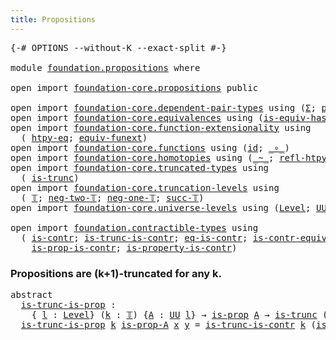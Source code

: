 ```yaml
---
title: Propositions
---
```


<pre class="Agda"><a id="38" class="Symbol">{-#</a> <a id="42" class="Keyword">OPTIONS</a> <a id="50" class="Pragma">--without-K</a> <a id="62" class="Pragma">--exact-split</a> <a id="76" class="Symbol">#-}</a>

<a id="81" class="Keyword">module</a> <a id="88" href="foundation.propositions.html" class="Module">foundation.propositions</a> <a id="112" class="Keyword">where</a>

<a id="119" class="Keyword">open</a> <a id="124" class="Keyword">import</a> <a id="131" href="foundation-core.propositions.html" class="Module">foundation-core.propositions</a> <a id="160" class="Keyword">public</a>

<a id="168" class="Keyword">open</a> <a id="173" class="Keyword">import</a> <a id="180" href="foundation-core.dependent-pair-types.html" class="Module">foundation-core.dependent-pair-types</a> <a id="217" class="Keyword">using</a> <a id="223" class="Symbol">(</a><a id="224" href="foundation-core.dependent-pair-types.html#515" class="Record">Σ</a><a id="225" class="Symbol">;</a> <a id="227" href="foundation-core.dependent-pair-types.html#588" class="InductiveConstructor">pair</a><a id="231" class="Symbol">;</a> <a id="233" href="foundation-core.dependent-pair-types.html#605" class="Field">pr1</a><a id="236" class="Symbol">;</a> <a id="238" href="foundation-core.dependent-pair-types.html#617" class="Field">pr2</a><a id="241" class="Symbol">)</a>
<a id="243" class="Keyword">open</a> <a id="248" class="Keyword">import</a> <a id="255" href="foundation-core.equivalences.html" class="Module">foundation-core.equivalences</a> <a id="284" class="Keyword">using</a> <a id="290" class="Symbol">(</a><a id="291" href="foundation-core.equivalences.html#3013" class="Function">is-equiv-has-inverse</a><a id="311" class="Symbol">;</a> <a id="313" href="foundation-core.equivalences.html#1621" class="Function Operator">_≃_</a><a id="316" class="Symbol">)</a>
<a id="318" class="Keyword">open</a> <a id="323" class="Keyword">import</a> <a id="330" href="foundation-core.function-extensionality.html" class="Module">foundation-core.function-extensionality</a> <a id="370" class="Keyword">using</a>
  <a id="378" class="Symbol">(</a> <a id="380" href="foundation-core.function-extensionality.html#965" class="Function">htpy-eq</a><a id="387" class="Symbol">;</a> <a id="389" href="foundation-core.function-extensionality.html#1301" class="Function">equiv-funext</a><a id="401" class="Symbol">)</a>
<a id="403" class="Keyword">open</a> <a id="408" class="Keyword">import</a> <a id="415" href="foundation-core.functions.html" class="Module">foundation-core.functions</a> <a id="441" class="Keyword">using</a> <a id="447" class="Symbol">(</a><a id="448" href="foundation-core.functions.html#322" class="Function">id</a><a id="450" class="Symbol">;</a> <a id="452" href="foundation-core.functions.html#420" class="Function Operator">_∘_</a><a id="455" class="Symbol">)</a>
<a id="457" class="Keyword">open</a> <a id="462" class="Keyword">import</a> <a id="469" href="foundation-core.homotopies.html" class="Module">foundation-core.homotopies</a> <a id="496" class="Keyword">using</a> <a id="502" class="Symbol">(</a><a id="503" href="foundation-core.homotopies.html#1249" class="Function Operator">_~_</a><a id="506" class="Symbol">;</a> <a id="508" href="foundation-core.homotopies.html#1368" class="Function">refl-htpy</a><a id="517" class="Symbol">)</a>
<a id="519" class="Keyword">open</a> <a id="524" class="Keyword">import</a> <a id="531" href="foundation-core.truncated-types.html" class="Module">foundation-core.truncated-types</a> <a id="563" class="Keyword">using</a>
  <a id="571" class="Symbol">(</a> <a id="573" href="foundation-core.truncated-types.html#1749" class="Function">is-trunc</a><a id="581" class="Symbol">)</a>
<a id="583" class="Keyword">open</a> <a id="588" class="Keyword">import</a> <a id="595" href="foundation-core.truncation-levels.html" class="Module">foundation-core.truncation-levels</a> <a id="629" class="Keyword">using</a>
  <a id="637" class="Symbol">(</a> <a id="639" href="foundation-core.truncation-levels.html#395" class="Datatype">𝕋</a><a id="640" class="Symbol">;</a> <a id="642" href="foundation-core.truncation-levels.html#416" class="InductiveConstructor">neg-two-𝕋</a><a id="651" class="Symbol">;</a> <a id="653" href="foundation-core.truncation-levels.html#448" class="Function">neg-one-𝕋</a><a id="662" class="Symbol">;</a> <a id="664" href="foundation-core.truncation-levels.html#432" class="InductiveConstructor">succ-𝕋</a><a id="670" class="Symbol">)</a>
<a id="672" class="Keyword">open</a> <a id="677" class="Keyword">import</a> <a id="684" href="foundation-core.universe-levels.html" class="Module">foundation-core.universe-levels</a> <a id="716" class="Keyword">using</a> <a id="722" class="Symbol">(</a><a id="723" href="Agda.Primitive.html#597" class="Postulate">Level</a><a id="728" class="Symbol">;</a> <a id="730" href="foundation-core.universe-levels.html#235" class="Primitive">UU</a><a id="732" class="Symbol">;</a> <a id="734" href="Agda.Primitive.html#810" class="Primitive Operator">_⊔_</a><a id="737" class="Symbol">)</a>

<a id="740" class="Keyword">open</a> <a id="745" class="Keyword">import</a> <a id="752" href="foundation.contractible-types.html" class="Module">foundation.contractible-types</a> <a id="782" class="Keyword">using</a>
  <a id="790" class="Symbol">(</a> <a id="792" href="foundation-core.contractible-types.html#1006" class="Function">is-contr</a><a id="800" class="Symbol">;</a> <a id="802" href="foundation.contractible-types.html#3778" class="Function">is-trunc-is-contr</a><a id="819" class="Symbol">;</a> <a id="821" href="foundation-core.contractible-types.html#1311" class="Function">eq-is-contr</a><a id="832" class="Symbol">;</a> <a id="834" href="foundation-core.contractible-types.html#3304" class="Function">is-contr-equiv</a><a id="848" class="Symbol">;</a> <a id="850" href="foundation-core.contractible-types.html#6898" class="Function">is-contr-Π</a><a id="860" class="Symbol">;</a>
    <a id="866" href="foundation-core.contractible-types.html#6620" class="Function">is-prop-is-contr</a><a id="882" class="Symbol">;</a> <a id="884" href="foundation-core.contractible-types.html#8208" class="Function">is-property-is-contr</a><a id="904" class="Symbol">)</a>
</pre>
### Propositions are (k+1)-truncated for any k.

<pre class="Agda"><a id="968" class="Keyword">abstract</a>
  <a id="is-trunc-is-prop"></a><a id="979" href="foundation.propositions.html#979" class="Function">is-trunc-is-prop</a> <a id="996" class="Symbol">:</a>
    <a id="1002" class="Symbol">{</a> <a id="1004" href="foundation.propositions.html#1004" class="Bound">l</a> <a id="1006" class="Symbol">:</a> <a id="1008" href="Agda.Primitive.html#597" class="Postulate">Level</a><a id="1013" class="Symbol">}</a> <a id="1015" class="Symbol">(</a><a id="1016" href="foundation.propositions.html#1016" class="Bound">k</a> <a id="1018" class="Symbol">:</a> <a id="1020" href="foundation-core.truncation-levels.html#395" class="Datatype">𝕋</a><a id="1021" class="Symbol">)</a> <a id="1023" class="Symbol">{</a><a id="1024" href="foundation.propositions.html#1024" class="Bound">A</a> <a id="1026" class="Symbol">:</a> <a id="1028" href="foundation-core.universe-levels.html#235" class="Primitive">UU</a> <a id="1031" href="foundation.propositions.html#1004" class="Bound">l</a><a id="1032" class="Symbol">}</a> <a id="1034" class="Symbol">→</a> <a id="1036" href="foundation-core.propositions.html#1309" class="Function">is-prop</a> <a id="1044" href="foundation.propositions.html#1024" class="Bound">A</a> <a id="1046" class="Symbol">→</a> <a id="1048" href="foundation-core.truncated-types.html#1749" class="Function">is-trunc</a> <a id="1057" class="Symbol">(</a><a id="1058" href="foundation-core.truncation-levels.html#432" class="InductiveConstructor">succ-𝕋</a> <a id="1065" href="foundation.propositions.html#1016" class="Bound">k</a><a id="1066" class="Symbol">)</a> <a id="1068" href="foundation.propositions.html#1024" class="Bound">A</a>
  <a id="1072" href="foundation.propositions.html#979" class="Function">is-trunc-is-prop</a> <a id="1089" href="foundation.propositions.html#1089" class="Bound">k</a> <a id="1091" href="foundation.propositions.html#1091" class="Bound">is-prop-A</a> <a id="1101" href="foundation.propositions.html#1101" class="Bound">x</a> <a id="1103" href="foundation.propositions.html#1103" class="Bound">y</a> <a id="1105" class="Symbol">=</a> <a id="1107" href="foundation.contractible-types.html#3778" class="Function">is-trunc-is-contr</a> <a id="1125" href="foundation.propositions.html#1089" class="Bound">k</a> <a id="1127" class="Symbol">(</a><a id="1128" href="foundation.propositions.html#1091" class="Bound">is-prop-A</a> <a id="1138" href="foundation.propositions.html#1101" class="Bound">x</a> <a id="1140" href="foundation.propositions.html#1103" class="Bound">y</a><a id="1141" class="Symbol">)</a>
</pre>